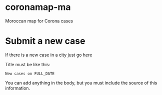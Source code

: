 # coronamap-ma
Moroccan map for Corona cases

# Submit a new case

If there is a new case in a city just go [here](https://github.com/mehdibo/coronamap-ma/issues/new?assignees=&labels=new-case&template=new-corona-case-report.md&title=New+case+in+CITY_NAME+on+FULL_DATE)

Title must be like this:

```
New cases on FULL_DATE
```

You can add anything in the body, but you must include the source of this information.
